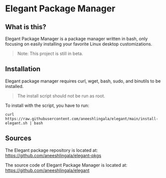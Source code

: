 # Elegant Package Manager
## What is this?
Elegant Package Manager is a package manager written in bash, only focusing on easily installing your favorite Linux desktop customizations.
> Note: This project is still in beta.

## Installation
Elegant package manager requires curl, wget, bash, sudo, and binutils to be installed.
> The install script should not be run as root.

To install with the script, you have to run:

``` curl https://raw.githubusercontent.com/aneeshlingala/elegant/main/install-elegant.sh | bash ```

## Sources
The Elegant package repository is located at: https://github.com/aneeshlingala/elegant-pkgs

The source code of Elegant Package Manager is located at: https://github.com/aneeshlingala/elegant

